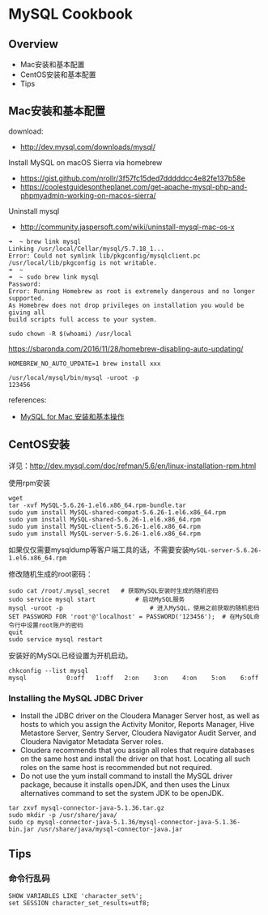 # MySQL Cookbook
## Overview
* Mac安装和基本配置
* CentOS安装和基本配置
* Tips

## Mac安装和基本配置
download: 

* http://dev.mysql.com/downloads/mysql/

Install MySQL on macOS Sierra via homebrew

* https://gist.github.com/nrollr/3f57fc15ded7dddddcc4e82fe137b58e
* https://coolestguidesontheplanet.com/get-apache-mysql-php-and-phpmyadmin-working-on-macos-sierra/

Uninstall mysql

* http://community.jaspersoft.com/wiki/uninstall-mysql-mac-os-x

```
➜  ~ brew link mysql
Linking /usr/local/Cellar/mysql/5.7.18_1...
Error: Could not symlink lib/pkgconfig/mysqlclient.pc
/usr/local/lib/pkgconfig is not writable.
➜  ~
➜  ~ sudo brew link mysql
Password:
Error: Running Homebrew as root is extremely dangerous and no longer supported.
As Homebrew does not drop privileges on installation you would be giving all
build scripts full access to your system.

sudo chown -R $(whoami) /usr/local
```

https://sbaronda.com/2016/11/28/homebrew-disabling-auto-updating/

```
HOMEBREW_NO_AUTO_UPDATE=1 brew install xxx
```

```
/usr/local/mysql/bin/mysql -uroot -p
123456
```

references:

* [MySQL for Mac 安装和基本操作](http://blog.sina.com.cn/s/blog_9ea3a4b70101ihl3.html)

## CentOS安装
详见：http://dev.mysql.com/doc/refman/5.6/en/linux-installation-rpm.html

使用rpm安装

```
wget 
tar -xvf MySQL-5.6.26-1.el6.x86_64.rpm-bundle.tar
sudo yum install MySQL-shared-compat-5.6.26-1.el6.x86_64.rpm
sudo yum install MySQL-shared-5.6.26-1.el6.x86_64.rpm
sudo yum install MySQL-client-5.6.26-1.el6.x86_64.rpm
sudo yum install MySQL-server-5.6.26-1.el6.x86_64.rpm
```

如果仅仅需要mysqldump等客户端工具的话，不需要安装`MySQL-server-5.6.26-1.el6.x86_64.rpm`

修改随机生成的root密码：
```
sudo cat /root/.mysql_secret   # 获取MySQL安装时生成的随机密码
sudo service mysql start           # 启动MySQL服务
mysql -uroot -p                        # 进入MySQL，使用之前获取的随机密码
SET PASSWORD FOR 'root'@'localhost' = PASSWORD('123456');  # 在MySQL命令行中设置root账户的密码
quit
sudo service mysql restart
```

安装好的MySQL已经设置为开机启动。
```
chkconfig --list mysql
mysql          	0:off	1:off	2:on	3:on	4:on	5:on	6:off
```

### Installing the MySQL JDBC Driver

* Install the JDBC driver on the Cloudera Manager Server host, as well as hosts to which you assign the Activity Monitor, Reports Manager, Hive Metastore Server, Sentry Server, Cloudera Navigator Audit Server, and Cloudera Navigator Metadata Server roles.
* Cloudera recommends that you assign all roles that require databases on the same host and install the driver on that host. Locating all such roles on the same host is recommended but not required.
* Do not use the yum install command to install the MySQL driver package, because it installs openJDK, and then uses the Linux alternatives command to set the system JDK to be openJDK.

```
tar zxvf mysql-connector-java-5.1.36.tar.gz
sudo mkdir -p /usr/share/java/
sudo cp mysql-connector-java-5.1.36/mysql-connector-java-5.1.36-bin.jar /usr/share/java/mysql-connector-java.jar
```


## Tips

### 命令行乱码
```
SHOW VARIABLES LIKE 'character_set%';
set SESSION character_set_results=utf8;
```

